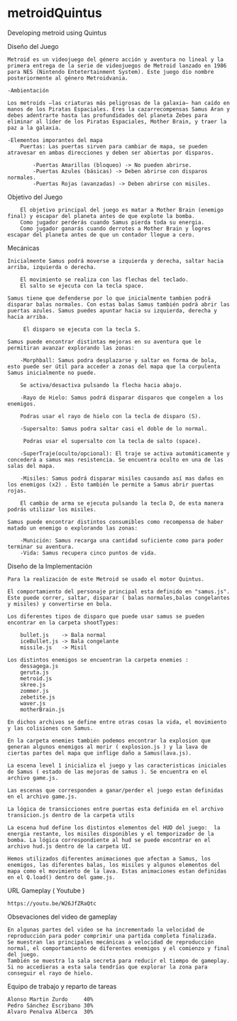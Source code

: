 # metroidQuintus
Developing metroid using Quintus


Diseño del Juego

    Metroid es un videojuego del género acción y aventura no lineal y la primera entrega de la serie de videojuegos de Metroid lanzado en 1986 para NES (Nintendo Entetertainment System). Este juego dio nombre posteriormente al género Metroidvania.

    -Ambientación

    Los metroids —las criaturas más peligrosas de la galaxia— han caído en manos de los Piratas Espaciales. Eres la cazarrecompensas Samus Aran y debes adentrarte hasta las profundidades del planeta Zebes para eliminar al líder de los Piratas Espaciales, Mother Brain, y traer la paz a la galaxia.

    -Elementos imporantes del mapa
        Puertas: Las puertas sirven para cambiar de mapa, se pueden atravesar en ambas direcciones y deben ser abiertas por disparos.

            -Puertas Amarillas (bloqueo) -> No pueden abrirse.
            -Puertas Azules (básicas) -> Deben abrirse con disparos normales.
            -Puertas Rojas (avanzadas) -> Deben abrirse con misiles.


Objetivo del Juego
        
        El objetivo principal del juego es matar a Mother Brain (enemigo final) y escapar del planeta antes de que explote la bomba.
        Como jugador perderás cuando Samus pierda toda su energia.
        Como jugador ganarás cuando derrotes a Mother Brain y logres escapar del planeta antes de que un contador llegue a cero.

Mecánicas

    Inicialmente Samus podrá moverse a izquierda y derecha, saltar hacia arriba, izquierda o derecha. 

        El movimiento se realiza con las flechas del teclado.
        El salto se ejecuta con la tecla space.
    
    Samus tiene que defenderse por lo que inicialmente tambien podrá disparar balas normales. Con estas balas Samus también podrá abrir las puertas azules. Samus puedes apuntar hacia su izquierda, derecha y hacia arriba.
    
         El disparo se ejecuta con la tecla S.

    Samus puede encontrar distintas mejoras en su aventura que le permitiran avanzar explorando las zonas:

        -Morphball: Samus podra desplazarse y saltar en forma de bola, esto puede ser útil para acceder a zonas del mapa que la corpulenta Samus inicialmente no puede.

        Se activa/desactiva pulsando la flecha hacia abajo.

        -Rayo de Hielo: Samus podrá disparar disparos que congelen a los enemigos.

        Podras usar el rayo de hielo con la tecla de disparo (S).
      
        -Supersalto: Samus podra saltar casi el doble de lo normal.

         Podras usar el supersalto con la tecla de salto (space).

        -SuperTraje(oculto/opcional): El traje se activa automáticamente y concederá a samus mas resistencia. Se encuentra oculto en una de las salas del mapa.

        -Misiles: Samus podrá disparar misiles causando así mas daños en los enemigos (x2) . Esto también le permite a Samus abrir puertas rojas.

        El cambio de arma se ejecuta pulsando la tecla D, de esta manera podrás utilizar los misiles.

    Samus puede encontrar distintos consumibles como recompensa de haber matado un enemigo o explorando las zonas:

        -Munición: Samus recarga una cantidad suficiente como para poder terminar su aventura.
        -Vida: Samus recupera cinco puntos de vida.


Diseño de la Implementación

    Para la realización de este Metroid se usado el motor Quintus.

    El comportamiento del personaje principal esta definido en "samus.js". Este puede correr, saltar, disparar ( balas normales,balas congelantes y misiles) y convertirse en bola.

    Los diferentes tipos de disparo que puede usar samus se pueden encontrar en la carpeta shootTypes:

        bullet.js    -> Bala normal
        iceBullet.js -> Bala congelante
        missile.js   -> Misil

    Los distintos enemigos se encuentran la carpeta enemies :
        dessagega.js
        geruta.js
        metroid.js
        skree.js
        zommer.js
        zebetite.js
        waver.js
        motherBrain.js

    En dichos archivos se define entre otras cosas la vida, el movimiento y las colisiones con Samus.

    En la carpeta enemies también podemos encontrar la explosion que generan algunos enemigos al morir ( explosion.js ) y la lava de ciertas partes del mapa que inflige daño a Samus(lava.js).

    La escena level 1 inicializa el juego y las caracteristicas iniciales de Samus ( estado de las mejoras de samus ). Se encuentra en el archivo game.js.

    Las escenas que corresponden a ganar/perder el juego estan definidas en el archivo game.js.

    La lógica de transicciones entre puertas esta definida en el archivo transicion.js dentro de la carpeta utils

    La escena hud define los distintos elementos del HUD del juego:  la energia restante, los misiles disponibles y el temporizador de la bomba. La lógica correspondiente al hud se puede encontrar en el archivo hud.js dentro de la carpeta UI.

    Hemos utilizados diferentes animaciones que afectan a Samus, los enemigos, las diferentes balas, los misiles y algunos elementos del mapa como el movimiento de la lava. Estas animaciones estan definidas en el Q.load() dentro del game.js.

URL Gameplay ( Youtube )

    https://youtu.be/W26JfZRaQtc
    

Obsevaciones del video de gameplay

    En algunas partes del video se ha incrementado la velocidad de reproducción para poder comprimir una partida completa finalizada.
    Se muestran las principales mecánicas a velocidad de reproducción normal, el comportamiento de diferentes enemigos y el comienzo y final del juego.
    También se muestra la sala secreta para reducir el tiempo de gameplay. Si no accedieras a esta sala tendrías que explorar la zona para conseguir el rayo de hielo.

Equipo de trabajo y reparto de tareas

    Alonso Martin Zurdo     40%
    Pedro Sánchez Escribano 30%
    Alvaro Penalva Alberca  30%